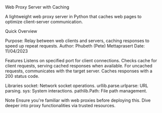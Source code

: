 Web Proxy Server with Caching

A lightweight web proxy server in Python that caches web pages to optimize client-server communication.

Quick Overview

Purpose: Relay between web clients and servers, caching responses to speed up repeat requests.
Author: Phubeth (Pete) Mettaprasert
Date: 11/04/2023



Features
Listens on specified port for client connections.
Checks cache for client requests, serving cached responses when available.
For uncached requests, communicates with the target server.
Caches responses with a 200 status code.


Libraries
socket: Network socket operations.
urllib.parse.urlparse: URL parsing.
sys: System interactions.
pathlib.Path: File path management.


Note
Ensure you're familiar with web proxies before deploying this. Dive deeper into proxy functionalities via trusted resources.
